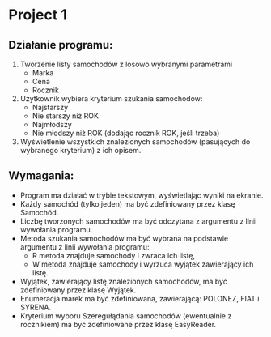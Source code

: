 # Project 1

## Działanie programu:
1. Tworzenie listy samochodów z losowo wybranymi parametrami
    - Marka
    - Cena
    - Rocznik
2. Użytkownik wybiera kryterium szukania samochodów:
    - Najstarszy
    - Nie starszy niż ROK
    - Najmłodszy
    - Nie młodszy niż ROK (dodając rocznik ROK, jeśli trzeba)
3. Wyświetlenie wszystkich znalezionych samochodów (pasujących do wybranego kryterium) z ich opisem.

## Wymagania:
- Program ma działać w trybie tekstowym, wyświetlając wyniki na ekranie.
- Każdy samochód (tylko jeden) ma być zdefiniowany przez klasę Samochód.
- Liczbę tworzonych samochodów ma być odczytana z argumentu z linii wywołania programu.
- Metoda szukania samochodów ma być wybrana na podstawie argumentu z linii wywołania programu:
    - R metoda znajduje samochody i zwraca ich listę,
    - W metoda znajduje samochody i wyrzuca wyjątek zawierający ich listę.
- Wyjątek, zawierający listę znalezionych samochodów, ma być zdefiniowany przez klasę Wyjątek.
- Enumeracja marek ma być zdefiniowana, zawierającą: POLONEZ, FIAT i SYRENA.
- Kryterium wyboru Szeregułądania samochodów (ewentualnie z rocznikiem) ma być zdefiniowane przez klasę EasyReader.
